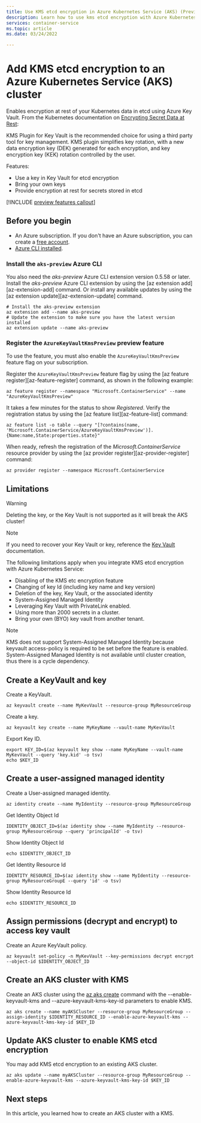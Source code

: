 ```yaml
---
title: Use KMS etcd encryption in Azure Kubernetes Service (AKS) (Preview)
description: Learn how to use kms etcd encryption with Azure Kubernetes Service (AKS)
services: container-service
ms.topic: article
ms.date: 03/24/2022

---
```


# Add KMS etcd encryption to an Azure Kubernetes Service (AKS) cluster

Enables encryption at rest of your Kubernetes data in etcd using Azure Key Vault. From the Kubernetes documentation on [Encrypting Secret Data at Rest](https://kubernetes.io/docs/tasks/administer-cluster/kms-provider/):

KMS Plugin for Key Vault is the recommended choice for using a third party tool for key management. KMS plugin simplifies key rotation, with a new data encryption key (DEK) generated for each encryption, and key encryption key (KEK) rotation controlled by the user.

Features:
* Use a key in Key Vault for etcd encryption
* Bring your own keys
* Provide encryption at rest for secrets stored in etcd

[!INCLUDE [preview features callout](./includes/preview/preview-callout.md)]

## Before you begin

* An Azure subscription. If you don't have an Azure subscription, you can create a [free account](https://azure.microsoft.com/free).
* [Azure CLI installed](/cli/azure/install-azure-cli).

### Install the `aks-preview` Azure CLI

You also need the *aks-preview* Azure CLI extension version 0.5.58 or later. Install the *aks-preview* Azure CLI extension by using the [az extension add][az-extension-add] command. Or install any available updates by using the [az extension update][az-extension-update] command.

```azurecli-interactive
# Install the aks-preview extension
az extension add --name aks-preview
# Update the extension to make sure you have the latest version installed
az extension update --name aks-preview
```

### Register the `AzureKeyVaultKmsPreview` preview feature

To use the feature, you must also enable the `AzureKeyVaultKmsPreview` feature flag on your subscription.

Register the `AzureKeyVaultKmsPreview` feature flag by using the [az feature register][az-feature-register] command, as shown in the following example:

```azurecli-interactive
az feature register --namespace "Microsoft.ContainerService" --name "AzureKeyVaultKmsPreview"
```

It takes a few minutes for the status to show *Registered*. Verify the registration status by using the [az feature list][az-feature-list] command:

```azurecli-interactive
az feature list -o table --query "[?contains(name, 'Microsoft.ContainerService/AzureKeyVaultKmsPreview')].{Name:name,State:properties.state}"
```

When ready, refresh the registration of the *Microsoft.ContainerService* resource provider by using the [az provider register][az-provider-register] command:

```azurecli-interactive
az provider register --namespace Microsoft.ContainerService
```

## Limitations

> [!WARNING]
> Deleting the key, or the Key Vault is not supported as it will break the AKS cluster!

> [!NOTE]
> If you need to recover your Key Vault or key, reference the [Key Vault](https://docs.microsoft.com/azure/key-vault/general/key-vault-recovery?tabs=azure-cli) documentation.

The following limitations apply when you integrate KMS etcd encryption with Azure Kubernetes Service:
* Disabling of the KMS etc encryption feature
* Changing of key Id (including key name and key version)
* Deletion of the key, Key Vault, or the associated identity
* System-Assigned Managed Identity
* Leveraging Key Vault with PrivateLink enabled.
* Using more than 2000 secrets in a cluster.
* Bring your own (BYO) key vault from another tenant.

> [!NOTE]
> KMS does not support System-Assigned Managed Identity because keyvault access-policy is required to be set before the feature is enabled.
> System-Assigned Managed Identity is not available until cluster creation, thus there is a cycle dependency.

## Create a KeyVault and key

Create a KeyVault.
```azurecli
az keyvault create --name MyKevVault --resource-group MyResourceGroup
```
Create a key.
```azurecli
az keyvault key create --name MyKeyName --vault-name MyKevVault
```
Export Key ID.
```azurecli
export KEY_ID=$(az keyvault key show --name MyKeyName --vault-name MyKevVault --query 'key.kid' -o tsv)
echo $KEY_ID
```

## Create a user-assigned managed identity

Create a User-assigned managed identity.
```azurecli
az identity create --name MyIdentity --resource-group MyResourceGroup
```

Get Identity Object Id
```azurecli
IDENTITY_OBJECT_ID=$(az identity show --name MyIdentity --resource-group MyResourceGroup --query 'principalId' -o tsv)
```

Show Identity Object Id
```azurecli
echo $IDENTITY_OBJECT_ID
```

Get Identity Resource Id
```azurecli
IDENTITY_RESOURCE_ID=$(az identity show --name MyIdentity --resource-group MyResourceGroupE --query 'id' -o tsv)
```

Show Identity Resource Id
```azurecli
echo $IDENTITY_RESOURCE_ID
```

## Assign permissions (decrypt and encrypt) to access key vault

Create an Azure KeyVault policy.
```azurecli-interactive
az keyvault set-policy -n MyKevVault --key-permissions decrypt encrypt --object-id $IDENTITY_OBJECT_ID
```

## Create an AKS cluster with KMS

Create an AKS cluster using the [az aks create][az-aks-create] command with the --enable-keyvault-kms and --azure-keyvault-kms-key-id parameters to enable KMS.
```azurecli-interactive
az aks create --name myAKSCluster --resource-group MyResourceGroup --assign-identity $IDENTITY_RESOURCE_ID --enable-azure-keyvault-kms --azure-keyvault-kms-key-id $KEY_ID
```

## Update AKS cluster to enable KMS etcd encryption 
You may add KMS etcd encryption to an existing AKS cluster. 
```azurecli-interactive
az aks update --name myAKSCluster --resource-group MyResourceGroup --enable-azure-keyvault-kms --azure-keyvault-kms-key-id $KEY_ID
```

## Next steps

In this article, you learned how to create an AKS cluster with a KMS. 

<!-- LINKS - Internal -->
[aks-support-policies]: support-policies.md
[aks-faq]: faq.md
[azure-cli-install]: /cli/azure/install-azure-cli
[az-aks-create]: /cli/azure/aks#az-aks-create
